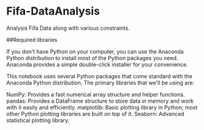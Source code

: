 # Fifa-DataAnalysis
Analysis Fifa Data along with various constraints.


##Required libraries

If you don't have Python on your computer, you can use the Anaconda Python distribution to install most of the Python packages you need. Anaconda provides a simple double-click installer for your convenience.

This notebook uses several Python packages that come standard with the Anaconda Python distribution. The primary libraries that we'll be using are:

NumPy: Provides a fast numerical array structure and helper functions.
pandas: Provides a DataFrame structure to store data in memory and work with it easily and efficiently.
matplotlib: Basic plotting library in Python; most other Python plotting libraries are built on top of it.
Seaborn: Advanced statistical plotting library.
